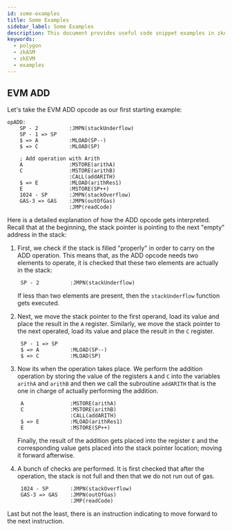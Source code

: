 ```yaml
---
id: some-examples
title: Some Examples
sidebar_label: Some Examples
description: This document provides useful code snippet examples in zkASM.
keywords:
  - polygon
  - zkASM
  - zkEVM
  - examples
---
```


## EVM ADD

Let's take the EVM ADD opcode as our first starting example:

```
opADD:
    SP - 2          :JMPN(stackUnderflow)
    SP - 1 => SP
    $ => A          :MLOAD(SP--)
    $ => C          :MLOAD(SP)

    ; Add operation with Arith
    A               :MSTORE(arithA)
    C               :MSTORE(arithB)
                    :CALL(addARITH)
    $ => E          :MLOAD(arithRes1)
    E               :MSTORE(SP++)
    1024 - SP       :JMPN(stackOverflow)
    GAS-3 => GAS    :JMPN(outOfGas)
                    :JMP(readCode)
```

Here is a detailed explanation of how the ADD opcode gets interpreted. Recall that at the beginning, the stack pointer is pointing to the next "empty" address in the stack:

1. First, we check if the stack is filled "properly" in order to carry on the ADD operation. This means that, as the ADD opcode needs two elements to operate, it is checked that these two elements are actually in the stack:

        SP - 2          :JMPN(stackUnderflow)

    If less than two elements are present, then the `stackUnderflow` function gets executed.

2. Next, we move the stack pointer to the first operand, load its value and place the result in the `A` register. Similarly, we move the stack pointer to the next operated, load its value and place the result in the `C` register.

        SP - 1 => SP
        $ => A          :MLOAD(SP--)
        $ => C          :MLOAD(SP)

3. Now its when the operation takes place. We perform the addition operation by storing the value of the registers `A` and `C` into the variables `arithA` and `arithB` and then we call the subroutine `addARITH` that is the one in charge of actually performing the addition.

        A               :MSTORE(arithA)
        C               :MSTORE(arithB)
                        :CALL(addARITH)
        $ => E          :MLOAD(arithRes1)
        E               :MSTORE(SP++)

    Finally, the result of the addition gets placed into the register `E` and the corresponding value gets placed into the stack pointer location; moving it forward afterwise.

4. A bunch of checks are performed. It is first checked that after the operation, the stack is not full and then that we do not run out of gas.

        1024 - SP       :JMPN(stackOverflow)
        GAS-3 => GAS    :JMPN(outOfGas)
                        :JMP(readCode)

Last but not the least, there is an instruction indicating to move forward to the next instruction.
